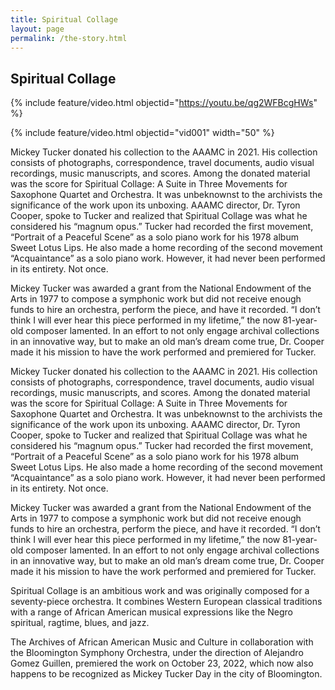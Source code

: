 ```yaml
---
title: Spiritual Collage
layout: page
permalink: /the-story.html
---
```


## Spiritual Collage 

{% include feature/video.html objectid="https://youtu.be/qg2WFBcgHWs" %}

{% include feature/video.html objectid="vid001" width="50" %}

Mickey Tucker donated his collection to the AAAMC in 2021. His collection consists of photographs, correspondence, travel documents, audio visual recordings, music manuscripts, and scores. Among the donated material was the score for Spiritual Collage: A Suite in Three Movements for Saxophone Quartet and Orchestra. It was unbeknownst to the archivists the significance of the work upon its unboxing. AAAMC director, Dr. Tyron Cooper, spoke to Tucker and realized that Spiritual Collage was what he considered his “magnum opus.” Tucker had recorded the first movement, “Portrait of a Peaceful Scene” as a solo piano work for his 1978 album Sweet Lotus Lips. He also made a home recording of the second movement “Acquaintance” as a solo piano work. However, it had never been performed in its entirety. Not once. 

Mickey Tucker was awarded a grant from the National Endowment of the Arts in 1977 to compose a symphonic work but did not receive enough funds to hire an orchestra, perform the piece, and have it recorded. “I don’t think I will ever hear this piece performed in my lifetime,” the now 81-year-old composer lamented. In an effort to not only engage archival collections in an innovative way, but to make an old man’s dream come true, Dr. Cooper made it his mission to have the work performed and premiered for Tucker. 

Mickey Tucker donated his collection to the AAAMC in 2021. His collection consists of photographs, correspondence, travel documents, audio visual recordings, music manuscripts, and scores. Among the donated material was the score for Spiritual Collage: A Suite in Three Movements for Saxophone Quartet and Orchestra. 
It was unbeknownst to the archivists the significance of the work upon its unboxing. AAAMC director, Dr. Tyron Cooper, spoke to Tucker and realized that Spiritual Collage was what he considered his “magnum opus.” 
Tucker had recorded the first movement, “Portrait of a Peaceful Scene” as a solo piano work for his 1978 album Sweet Lotus Lips. He also made a home recording of the second movement “Acquaintance” as a solo piano work. However, it had never been performed in its entirety. Not once. 

Mickey Tucker was awarded a grant from the National Endowment of the Arts in 1977 to compose a symphonic work but did not receive enough funds to hire an orchestra, perform the piece, and have it recorded. “I don’t think I will ever hear this piece performed in my lifetime,” the now 81-year-old composer lamented. 
In an effort to not only engage archival collections in an innovative way, but to make an old man’s dream come true, Dr. Cooper made it his mission to have the work performed and premiered for Tucker. 

Spiritual Collage is an ambitious work and was originally composed for a seventy-piece orchestra. It combines Western European classical traditions with a range of African American musical expressions like the Negro spiritual, ragtime, blues, and jazz. 

The Archives of African American Music and Culture in collaboration with the Bloomington Symphony Orchestra, under the direction of Alejandro Gomez Guillen, premiered the work on October 23, 2022, which now also happens to be recognized as Mickey Tucker Day in the city of Bloomington. 
